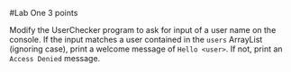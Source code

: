 #Lab One
3 points

Modify the UserChecker program to ask for input of a user name on the console. If the input matches a user contained in the `users` ArrayList (ignoring case), print a welcome message of `Hello <user>`. If not, print an `Access Denied` message.